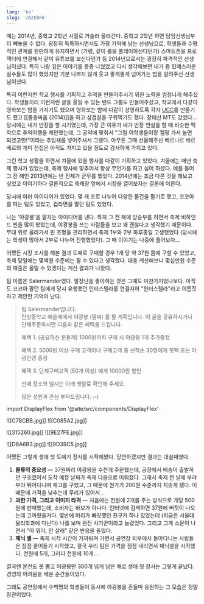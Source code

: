 ```yaml
---
lang: 'ko'
slug: '/B2EBF6'
---
```


때는 2014년, 중학교 2학년 시절로 거슬러 올라간다.
중학교 2학년 하면 담임선생님부터 빼놓을 수 없다.
굉장히 독특하시면서도 가장 기억에 남는 선생님으로,
학생들과 수평적인 관계를 원만하게 유지하면서 (가령, 같이 롤을 플레이하신다던가)
스마트폰을 프로젝터에 연결해서 같이 유튜브를 보신다던가 등
2014년으로서는 굉장히 파격적인 선생님이셨다.
특히 나랑 깊은 이야기를 종종 나눴었고
다시 생각해보면 내가 좀 민폐스러운 실수들도 많이 했었지만
기분 나쁘지 않게 웃고 좋게좋게 넘어가는 법을 알려주신 선생님이셨다.

특히 이런저런 학교 행사를 기획하고 추억을 만들어주시기 위한 노력을 엄청나게 해주셨다.
학생들끼리 이런저런 글을 올릴 수 있는 밴드 그룹도 만들어주셨고,
학교에서 다같이 영화보는 밤을 가지기도 했으며
영화보는 밤에 다같이 상영하도록 각자 [UCC](https://youtu.be/IbzYzWwmggc)를 만들기도 했고
[[물총싸움 (2014)]]을 하고 삼겹살을 구워먹기도 했다.
장태산 MT도 갔었다...
당시에는 내가 반장을 할 시기였는데,
가장 큰 이유가 내가 반장 연설을 할 때 비슷한 맥락으로 추억여행을 제안했는데, 그 공약에 맞춰서 "그럼 여학생들이랑 캠핑 가서 놀면 되겠고만!"이라는 추임새를 넣어주셔서 그랬다.
아무튼 그때 선물해주신 베르나르 베르베르의 개미 전집은 아직도 가지고 있을 정도로 감사하게 가지고 있다.

그런 학교 생활을 하면서 겨울에 있을 행사를 다같이 기획하고 있었다.
겨울에는 매년 축제 행사가 있었는데, 축제 행사에 맞추어서 항상 무언가를 하고 싶어 하셨다.
예를 들어 그 전 해인 2013년에는 반 전체가 군무를 했었다.
2014년에는 조금 다른 것을 해보고 싶었고 이야기하다 결론적으로 축제장 앞에서 시장을 열어보자는 결론에 이른다.

당시에 여러 아이디어가 있었다. 몇 개 조로 나누어 다양한 물건을 팔기로 했고,
코코아를 파는 팀도 있었고, 컵라면을 팔던 팀도 있었다.

나는 '야광봉'을 팔자는 아이디어를 낸다.
특히 그 전 해에 방송부를 하면서 축제 비하인드 씬을 많이 봤었는데, 야광봉을 쓰는 사람들을 보고 꽤 괜찮다고 생각했기 때문이다.
무대 위로 올라가서 핀 조명을 관리하면서 축제 1부와 2부 하루종일 고생했었다 (당시에는 학생이 많아서 2부로 나누어 진행했었다).
그 때 이야기는 나중에 풀어보자...

어쨌든 시장 조사를 해본 결과 도매로 구매할 경우 1개 당 약 37원 쯤에 구할 수 있었고,
축제 당일에는 몇백원 수준에는 팔 수 있다고 생각했다.
대충 계산해보니 몇십만원 수준의 매출은 올릴 수 있겠다는 계산 결과가 나왔다.

팀 이름은 Salermander였다. 말장난을 좋아하는 것은 그때도 마찬가지였나보다.
아직도 코코아 팔던 팀에게 당시 유행했던 인터스텔라를 연결지어 "윈터스텔라"라고 이름짓자고 제안한 기억이 난다.

> 팀 Salermander입니다.  
> 탄방중학교 예술제에서 야광봉 (팔찌) 를 팔 계획입니다. 이 글을 공유하시거나 단체주문하시면 다음과 같은 혜택을 드립니다.
>
> 혜택 1. (공유하신 분들께) 1000원어치 구매 시 야광봉 1개 추가증정
>
> 혜택 2. 5000원 이상 구매 고객이나 구매고객 중 선착순 30명에게 핫팩 또는 야광안경 증정
>
> 혜택 3. 단체구매고객 (50개 이상) 에게 10000원 할인
>
> 판매 장소와 일시는 아래 팻말로 확인해 주세요.
>
> 많은 성원과 관심 부탁드립니다. :-)

import DisplayFlex from '@site/src/components/DisplayFlex'

<DisplayFlex>

![[C78CBB.jpg]]
![[C085A2.jpg]]

</DisplayFlex>

<DisplayFlex>

![[315260.jpg]]
![[9E27FE.jpg]]

</DisplayFlex>

<DisplayFlex>

![[D6A6B3.jpg]]
![[9D39C5.jpg]]

</DisplayFlex>

어쨌든 그렇게 생애 첫 도떼기 장사를 시작해봤다. 당연하겠지만 결과는 대실패였다.

1. **물류의 중요성** — 37원짜리 야광봉을 수천개 주문했는데, 공장에서 배송이 출발하던 구조였어서 도착 예정 날짜가 축제 다음으로 미뤄졌다. 그래서 축제 전 날에 부랴부랴 뛰어다니며 재고를 구했고, 그 때문에 원가가 200원 수준까지 치솟게 됐다. 이 때문에 가격을 낮추는데 무리가 있어서...
2. **과한 가격, 그리고 이미지 타격** — 처음에는 천원에 2개를 주는 방식으로 개당 500원에 판매했는데, 소비자는 바보가 아니다. 인터넷에 검색하면 37원에 버젓이 나오는데 고까웠을거다. 옆반에 머리가 빠릿했던 친구가 하나 있었는데 (지금은 서울대 물리학과에 다닌다) 나를 보며 완전 사기꾼이라고 놀렸었다. 그리고 그게 소문이 나면서 "아 뭐야, 안 살래" 같은 반응을 들었다.
3. **패닉 셀** — 축제 시작 시간이 가까워져 가면서 공연장 외부에서 돌아다니는 사람들은 점점 줄어들기 시작했고, 결국 우리 팀은 가격을 점점 내리면서 패닉셀을 시작했다. 천원에 5개, 그러다 천원에 10개...

결국엔 본전도 못 뽑고 야광봉만 300개 넘게 남은 채로 생애 첫 장사는 그렇게 끝났다. 경영의 어려움을 배운 순간들이었다.

그래도 공연장에서 수백명의 학생들이 동시에 야광봉을 흔들며 응원하는 그 모습은 정말 장관이었다.
